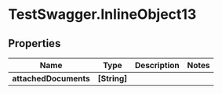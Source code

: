 # TestSwagger.InlineObject13

## Properties

Name | Type | Description | Notes
------------ | ------------- | ------------- | -------------
**attachedDocuments** | **[String]** |  | 


